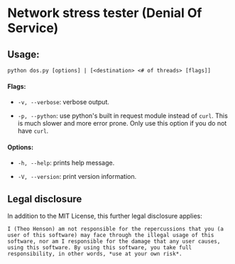 # Network stress tester (Denial Of Service)

## Usage:

```
python dos.py [options] | [<destination> <# of threads> [flags]]
```

#### Flags:

* `-v, --verbose`: verbose output.

* `-p, --python`: use python's built in request module instead of `curl`.
This is much slower and more error prone. Only use this option if you do not have `curl`.

#### Options:

* `-h, --help`: prints help message.

* `-V, --version`: print version information.

## Legal disclosure

In addition to the MIT License, this further legal disclosure applies:

`
I (Theo Henson) am not responsible for the repercussions that you (a user of this software) may face through the illegal usage of this software, nor am I responsible for the damage that any user causes, using this software. By using this software, you take full responsibility, in other words, *use at your own risk*.
`
